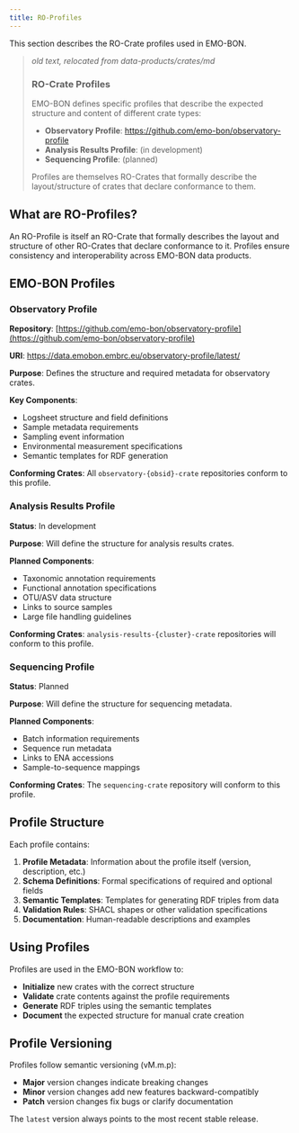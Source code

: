 ```yaml
---
title: RO-Profiles
---
```


This section describes the RO-Crate profiles used in EMO-BON.

> *old text, relocated from data-products/crates/md*
> 
> ### RO-Crate Profiles
>
> EMO-BON defines specific profiles that describe the expected structure and content of different crate types:
> 
> - **Observatory Profile**: https://github.com/emo-bon/observatory-profile
> - **Analysis Results Profile**: (in development)
> - **Sequencing Profile**: (planned)
> 
> Profiles are themselves RO-Crates that formally describe the layout/structure of crates that declare conformance to them.

## What are RO-Profiles?

An RO-Profile is itself an RO-Crate that formally describes the layout and structure of other RO-Crates that declare conformance to it. Profiles ensure consistency and interoperability across EMO-BON data products.

## EMO-BON Profiles

### Observatory Profile

**Repository**: [https://github.com/emo-bon/observatory-profile](https://github.com/emo-bon/observatory-profile)

**URI**: https://data.emobon.embrc.eu/observatory-profile/latest/

**Purpose**: Defines the structure and required metadata for observatory crates.

**Key Components**:
- Logsheet structure and field definitions
- Sample metadata requirements
- Sampling event information
- Environmental measurement specifications
- Semantic templates for RDF generation

**Conforming Crates**: All `observatory-{obsid}-crate` repositories conform to this profile.

### Analysis Results Profile

**Status**: In development

**Purpose**: Will define the structure for analysis results crates.

**Planned Components**:
- Taxonomic annotation requirements
- Functional annotation specifications
- OTU/ASV data structure
- Links to source samples
- Large file handling guidelines

**Conforming Crates**: `analysis-results-{cluster}-crate` repositories will conform to this profile.

### Sequencing Profile

**Status**: Planned

**Purpose**: Will define the structure for sequencing metadata.

**Planned Components**:
- Batch information requirements
- Sequence run metadata
- Links to ENA accessions
- Sample-to-sequence mappings

**Conforming Crates**: The `sequencing-crate` repository will conform to this profile.

## Profile Structure

Each profile contains:

1. **Profile Metadata**: Information about the profile itself (version, description, etc.)
2. **Schema Definitions**: Formal specifications of required and optional fields
3. **Semantic Templates**: Templates for generating RDF triples from data
4. **Validation Rules**: SHACL shapes or other validation specifications
5. **Documentation**: Human-readable descriptions and examples

## Using Profiles

Profiles are used in the EMO-BON workflow to:

- **Initialize** new crates with the correct structure
- **Validate** crate contents against the profile requirements
- **Generate** RDF triples using the semantic templates
- **Document** the expected structure for manual crate creation

## Profile Versioning

Profiles follow semantic versioning (vM.m.p):
- **Major** version changes indicate breaking changes
- **Minor** version changes add new features backward-compatibly
- **Patch** version changes fix bugs or clarify documentation

The `latest` version always points to the most recent stable release.
